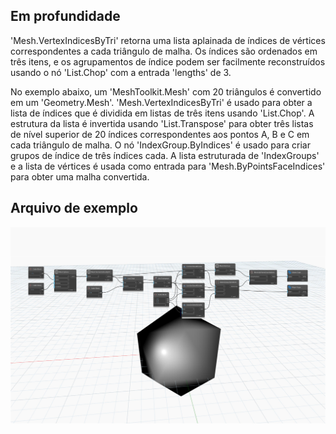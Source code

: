 ## Em profundidade
'Mesh.VertexIndicesByTri' retorna uma lista aplainada de índices de vértices correspondentes a cada triângulo de malha. Os índices são ordenados em três itens, e os agrupamentos de índice podem ser facilmente reconstruídos usando o nó 'List.Chop' com a entrada 'lengths' de 3.

No exemplo abaixo, um 'MeshToolkit.Mesh' com 20 triângulos é convertido em um 'Geometry.Mesh'. 'Mesh.VertexIndicesByTri' é usado para obter a lista de índices que é dividida em listas de três itens usando 'List.Chop'. A estrutura da lista é invertida usando 'List.Transpose' para obter três listas de nível superior de 20 índices correspondentes aos pontos A, B e C em cada triângulo de malha. O nó 'IndexGroup.ByIndices' é usado para criar grupos de índice de três índices cada. A lista estruturada de 'IndexGroups' e a lista de vértices é usada como entrada para 'Mesh.ByPointsFaceIndices' para obter uma malha convertida.

## Arquivo de exemplo

![Example](./Autodesk.DesignScript.Geometry.Mesh.VertexIndicesByTri_img.jpg)

